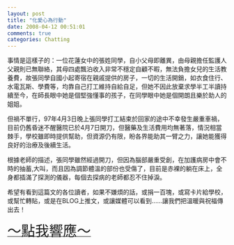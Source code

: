 ```yaml
---
layout: post
title: "化愛心為行動"
date: 2008-04-12 00:51:01
comments: true
categories: Chatting
---
```


<p>事情是這樣子的：一位花蓮女中的張姓同學，自小父母即離異，由母親擔任監護人父親則已無聯絡，其母四處飄泊收入非常不穩定自顧不暇，無法負擔女兒的生活教養費，故張同學自國小起寄宿在親戚提供的房子，一切的生活開銷，如衣食住行、水電瓦斯、學費等，均靠自己打工維持自給自足，但她不因此放棄求學半工半讀持續至今，在師長眼中她是個堅強懂事的孩子，在同學眼中她是個開朗且樂於助人的姐姐。</p><p>但禍不單行，97年4月3日晚上張同學打工結束於回家的途中不幸發生嚴重車禍，目前仍舊昏迷不醒醫院已於4月7日開刀，但醫藥及生活費用均無著落，情況相當棘手，學校雖即時提供幫助，但資源仍有限，盼各界能助其一臂之力，讓她能獲得良好的治療及後續生活。</p><p>根據老師的描述，張同學雖然經過開刀，但因為腦部嚴重受創，在加護病房中會不時的抽蓄,大叫，而且因為調節體溫的部份也受傷了，目前是赤裸的躺在床上，全身都插滿了探測的儀器，每個去探病的老師都忍不住掉淚。</p><p>希望有看到這篇文的各位讀者，如果不嫌煩的話，或捐一百塊，或寫卡片給學校，或幫忙轉貼，或是在BLOG上推文，或讓媒體可以看到......讓我們把溫暖與祝福傳出去！</p><p><a href="http://www.hlgs.hlc.edu.tw/ann/show.php?mytid=2238&mypartid=&noday=&nopart=&show=&myday=&noyear=&nomonth=&myyear=&mymonth=&usenuke" target="_blank"><font size="6">～點我響應～</font></a></p>
